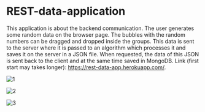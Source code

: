 # REST-data-application

This application is about the backend communication. The user generates some random data on the browser page. The bubbles with the random numbers can be dragged and dropped inside the groups. This data is sent to the server where it is passed to an algorithm which processes it and saves it on the server in a JSON file. When requested, the data of this JSON is sent back to the client and at the same time saved in MongoDB. 
Link (first start may takes longer): https://rest-data-app.herokuapp.com/.

![1](https://user-images.githubusercontent.com/93218724/165344393-239eef8c-d1fd-4adf-8c74-f2bf16446d3b.png)


![2](https://user-images.githubusercontent.com/93218724/165344403-9e9865ae-e58c-4dbd-98f3-3092900d118b.png)


![3](https://user-images.githubusercontent.com/93218724/165344415-12295a2b-18da-47a2-af61-4f4605d2e681.png)
